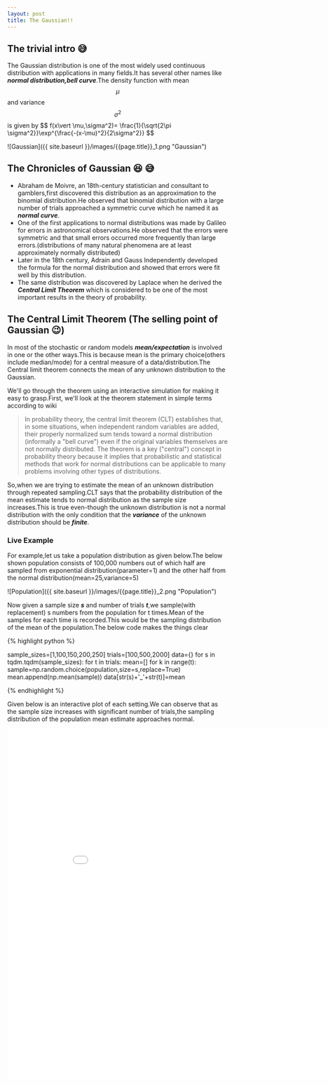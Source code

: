 ```yaml
---
layout: post
title: The Gaussian!!
---
```


## The trivial intro :sweat_smile:
The Gaussian distribution is one of the most widely used continuous distribution with applications in many fields.It has several other names like ***normal distribution,bell curve***.The density function with mean $$\mu$$ and variance $$\sigma^2$$ is given by \$$ f(x\vert \mu,\sigma^2)= \frac{1}{\sqrt{2\pi \sigma^2}}\exp^{\frac{-(x-\mu)^2}{2\sigma^2}} $$

![Gaussian]({{ site.baseurl }}/images/{{page.title}}_1.png            "Gaussian")
## The Chronicles of Gaussian :laughing: :sweat_smile:
- Abraham de Moivre, an 18th-century statistician and consultant to gamblers,first discovered this distribution as an approximation to the binomial distribution.He observed that binomial distribution with a large number of trials approached a symmetric curve which he named it as ***normal curve***.
- One of the first applications to normal distributions was made by Galileo for errors in astronomical observations.He observed that the errors were symmetric and that small errors occurred more frequently than large errors.(distributions of many natural phenomena are at least approximately normally distributed)
- Later in the 18th century, Adrain and Gauss Independently developed the formula for the normal distribution and showed that errors were fit well by this distribution.
- The same distribution was discovered by Laplace when he derived the ***Central Limit Theorem*** which is considered to be one of the most important results in the theory of probability.

## The Central Limit Theorem (The selling point of Gaussian :wink:)
In most of the stochastic or random models ***mean/expectation*** is involved in one or the other ways.This is because mean is the primary choice(others include median/mode) for a central measure of a data/distribution.The Central limit theorem connects the mean of any unknown distribution to the Gaussian.    

We'll go through the theorem using an interactive simulation for making it easy to grasp.First, we'll look at the theorem statement in simple terms according to wiki
> In probability theory, the central limit theorem (CLT) establishes that, in some situations, when independent random variables are added, their properly normalized sum tends toward a normal distribution (informally a "bell curve") even if the original variables themselves are not normally distributed. The theorem is a key ("central") concept in probability theory because it implies that probabilistic and statistical methods that work for normal distributions can be applicable to many problems involving other types of distributions.

So,when we are trying to estimate the mean of an unknown distribution through repeated sampling.CLT says that the probability distribution of the mean estimate tends to normal distribution as the sample size increases.This is true even-though the unknown distribution is not a normal distribution with the only condition that the ***variance*** of the unknown distribution should be ***finite***.

### Live Example
For example,let us take a population distribution as given below.The below shown population consists of 100,000 numbers out of which half are sampled from exponential distribution(parameter=1) and the other half from the normal distribution(mean=25,variance=5) 

![Population]({{ site.baseurl }}/images/{{page.title}}_2.png            "Population")

Now given a sample size ***s*** and number of trials ***t***,we sample(with replacement) s numbers from the population for t times.Mean of the samples for each time is recorded.This would be the sampling distribution of the mean of the population.The below code makes the things clear

{% highlight python %}

sample_sizes=[1,100,150,200,250]
trials=[100,500,2000]
data={}
for s in tqdm.tqdm(sample_sizes):
    for t in trials:
        mean=[]
        for k in range(t):
            sample=np.random.choice(population,size=s,replace=True)
            mean.append(np.mean(sample))
        data[str(s)+'_'+str(t)]=mean

{% endhighlight %}

Given below is an interactive plot of each setting.We can observe that as the sample size increases with significant number of trials,the sampling distribution of the population mean estimate approaches normal.

<iframe width="900" height="800" frameborder="0" scrolling="no" src="//plot.ly/~phanideep_gampa/4.embed?link=false"></iframe>

